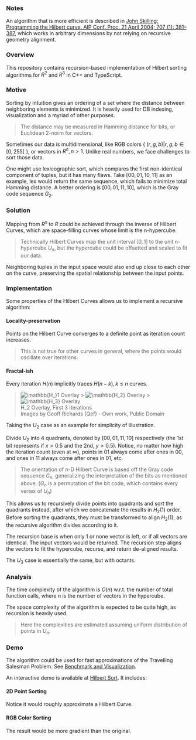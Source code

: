 ### Notes

An algorithm that is more efficient is described in
[John Skilling; Programming the Hilbert curve. AIP Conf. Proc. 21 April 2004; 707 (1): 381–387](https://doi.org/10.1063/1.1751381),
which works in arbitrary dimensions by not relying on recursive geometry alignment.

### Overview

This repository contains recursion-based implementation of Hilbert sorting algorithms for $R^2$ and
$R^3$ in C++ and TypeScript.

### Motive

Sorting by intuition gives an ordering of a set where the distance between neighboring elements is
minimized. It is heavily used for DB indexing, visualization and a myriad of other purposes.

> The distance may be measured in Hamming distance for bits, or Euclidean 2-norm for vectors.

Sometimes our data is multidimensional, like RGB colors { $(r, g, b) | r, g, b \in [0, 255]$ }, or
vectors in $R^n, n \gt 1$. Unlike real numbers, we face challenges to sort those data.

One might use lexicographic sort, which compares the first non-identical component of tuples, but it
has many flaws. Take $[00, 01, 10, 11]$ as an example, lex would return the same sequence, which
fails to minimize total Hamming distance. A better ordering is $[00, 01, 11, 10]$, which is the Gray
code sequence $G_2$.

### Solution

Mapping from $R^n$ to $R$ could be achieved through the inverse of Hilbert Curves, which are
space-filling curves whose limit is the n-hypercube.

> Technically Hilbert Curves map the unit interval $[0, 1]$ to the unit n-hypercube $U_n$, but the
> hypercube could be offsetted and scaled to fit our data.

Neighboring tuples in the input space would also end up close to each other on the curve, preserving
the spatial relationship between the input points.

### Implementation

Some properties of the Hilbert Curves allows us to implement a recursive algorithm:

#### Locality-preservation

Points on the Hilbert Curve converges to a definite point as iteration count increases.

> This is not true for other curves in general, where the points would oscillate over iterations.

#### Fractal-ish

Every iteration $H(n)$ implicitly traces $H(n-k), k \le n$ curves.

> ![$\mathbb{H_}1$ Overlay](assets/H1_overlay.jpg) >
> ![$\mathbb{H_2}$ Overlay](assets/H2_overlay.jpg) >
> ![$\mathbb{H_3}$ Overlay](assets/H3_overlay.jpg)  
> H_2 Overlay, First 3 Iterations  
> Images by Geoff Richards (Qef) - Own work, Public Domain

Taking the $U_2$ case as an example for simplicity of illustration.

Divide $U_2$ into 4 quadrants, denoted by $[00, 01, 11, 10]$ respectively (the 1st bit represents if
$x \gt 0.5$ and the 2nd, $y \gt 0.5$). Notice, no matter how high the iteration count (even at
$\infty$), points in $01$ always come after ones in $00$, and ones in $11$ always come after ones in
$01$, etc.

> The orientation of $n$-D Hilbert Curve is based off the Gray code sequence $G_n$, generalizing the
> interpretation of the bits as mentioned above. ($G_n$ is a permutation of the bit code, which
> contains every vertex of $U_n$)

This allows us to recursively divide points into quadrants and sort the quadrants instead, after
which we concatenate the results in $H_2(1)$ order. Before sorting the quadrants, they must be
transformed to align $H_2(1)$, as the recursive algorithm divides according to it.

The recursion base is when only 1 or none vector is left, or if all vectors are identical. The input
vectors would be returned. The recursion step aligns the vectors to fit the hypercube, recurse, and
return de-aligned results.

The $U_3$ case is essentially the same, but with octants.

### Analysis

The time complexity of the algorithm is $O(n)$ w.r.t. the number of total function calls, where n is
the number of vectors in the hypercube.

The space complexity of the algorithm is expected to be quite high, as recursion is heavily used.

> Here the complexities are estimated assuming uniform distribution of points in $U_n$.

### Demo

The algorithm could be used for fast approximations of the Travelling Salesman Problem. See
[Benchmark and Visualization](https://github.com/wavim/hilbert-tsp-bench).

An interactive demo is available at [Hilbert Sort](https://wavim.github.io/hilbert-sort). It
includes:

#### 2D Point Sorting

Notice it would roughly approximate a Hilbert Curve.

#### RGB Color Sorting

The result would be more gradient than the original.
